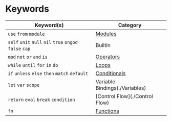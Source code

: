 # Keywords

| Keyword(s)                                              | Category          |
|---------------------------------------------------------|-------------------|
| `use` `from` `module`                                   | [Modules](./Modules)          |
| `self` `unit` `null` `nil` `true` `ongod` `false` `cap` | Builtin |
| `mod` `not` `or` `and` `is`                             | [Operators](./Operators)         |
| `while` `until` `for` `in` `do`                         | [Loops](./Loops)             |
| `if` `unless` `else` `then` `match` `default`           | [Conditionals](./Conditionals)      |
| `let` `var` `scope`                                     | Variable Bindings(./Variables) |
| `return` `eval` `break` `condition`                     | [Control Flow](./Control Flow)      |
| `fn`                                                    | [Functions](./Functions)        |

